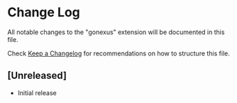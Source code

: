 # Change Log

All notable changes to the "gonexus" extension will be documented in this file.

Check [Keep a Changelog](http://keepachangelog.com/) for recommendations on how to structure this file.

## [Unreleased]

- Initial release